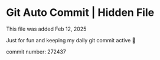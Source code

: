 # Git Auto Commit | Hidden File

This file was added Feb 12, 2025

Just for fun and keeping my daily git commit active 🤪

commit number: 272437
